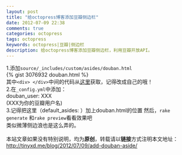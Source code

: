```yaml
---
layout: post
title: "给octopress博客添加豆瓣侧边栏"
date: 2012-07-09 22:38
comments: true
categories: octopress
tags: octopress
keywords: octopress|豆瓣|侧边栏
description: 给octopress博客添加豆瓣侧边栏，利用豆瓣开放API。
---
```

1.添加`source/_includes/custom/asides/douban.html`   
{% gist 3076932 douban.html %}  
其中`<div> </div>`中间的代码从[这里](http://www.douban.com/service/badgemakerjs)获取，记得改成自己的哦！   
2.在`_config.yml`中添加：       
douban_user: XXX  
(XXX为你的豆瓣用户名)   
3.记得把这里（default_asides: ）加上douban.html的位置
然后，`rake generate` 和`rake preview`看看效果吧    
类似微薄侧边浪也是这么弄的。   
<br />
本站文章如果没有特别说明，均为**原创**，转载请以**链接**方式注明本文地址：<http://tinyxd.me/blog/2012/07/09/add-douban-aside/>

